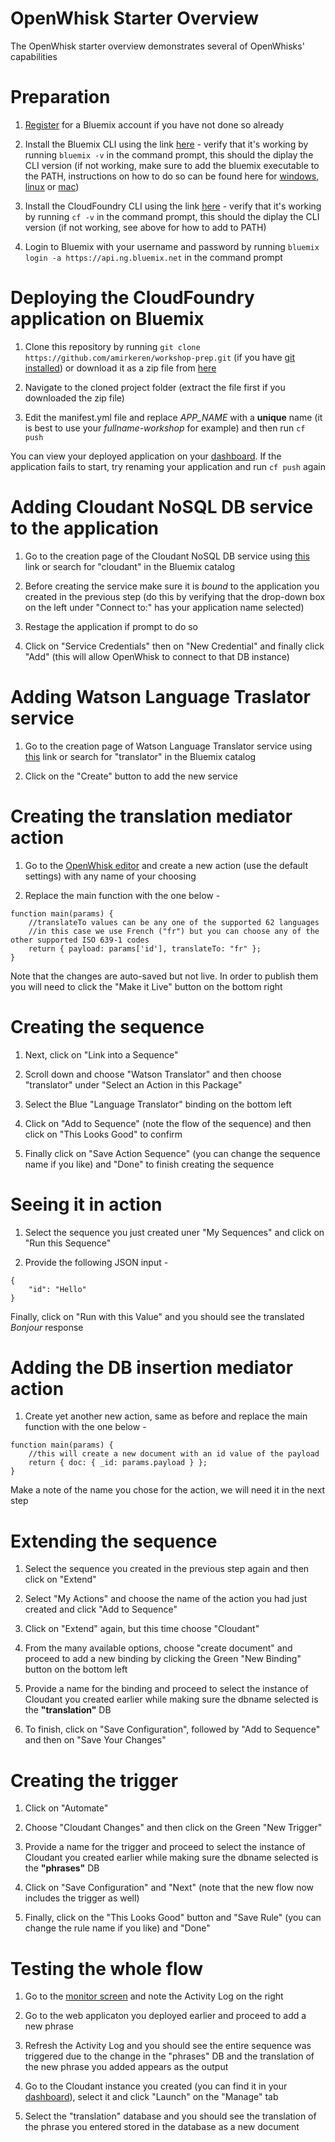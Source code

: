# OpenWhisk Starter Overview

The OpenWhisk starter overview demonstrates several of OpenWhisks' capabilities

# Preparation

1. [Register](https://console.ng.bluemix.net/registration) for a Bluemix account if you have not done so already

2. Install the Bluemix CLI using the link [here](http://clis.ng.bluemix.net/ui/home.html) - verify that it's working by running `bluemix -v` in the command prompt, this should the diplay the CLI version (if not working, make sure to add the bluemix executable to the PATH, instructions on how to do so can be found here for [windows](http://www.computerhope.com/issues/ch000549.htm), [linux](http://www.troubleshooters.com/linux/prepostpath.htm) or [mac](http://architectryan.com/2012/10/02/add-to-the-path-on-mac-os-x-mountain-lion/#.WH9RLbZ96L8))

3. Install the CloudFoundry CLI using the link [here](https://github.com/cloudfoundry/cli/releases) - verify that it's working by running `cf -v` in the command prompt, this should the diplay the CLI version (if not working, see above for how to add to PATH)

4. Login to Bluemix with your username and password by running `bluemix login -a https://api.ng.bluemix.net` in the command prompt

# Deploying the CloudFoundry application on Bluemix

1. Clone this repository by running `git clone https://github.com/amirkeren/workshop-prep.git` (if you have [git installed](https://git-scm.com/downloads)) or download it as a zip file from [here](https://github.com/amirkeren/workshop-prep/archive/master.zip)

2. Navigate to the cloned project folder (extract the file first if you downloaded the zip file)

3. Edit the manifest.yml file and replace *APP_NAME* with a **unique** name (it is best to use your *fullname-workshop* for example) and then run `cf push`

You can view your deployed application on your [dashboard](https://console.ng.bluemix.net/dashboard/apps). If the application fails to start, try renaming your application and run `cf push` again

# Adding Cloudant NoSQL DB service to the application

1. Go to the creation page of the Cloudant NoSQL DB service using [this](https://console.ng.bluemix.net/catalog/services/cloudant-nosql-db/) link or search for "cloudant" in the Bluemix catalog

2. Before creating the service make sure it is *bound* to the application you created in the previous step (do this by verifying that the drop-down box on the left under "Connect to:" has your application name selected)

3. Restage the application if prompt to do so

4. Click on "Service Credentials" then on "New Credential" and finally click "Add" (this will allow OpenWhisk to connect to that DB instance)

# Adding Watson Language Traslator service

1. Go to the creation page of Watson Language Translator service using [this](https://console.ng.bluemix.net/catalog/services/language-translator) link or search for "translator" in the Bluemix catalog 

2. Click on the "Create" button to add the new service

# Creating the translation mediator action

1. Go to the [OpenWhisk editor](https://console.ng.bluemix.net/openwhisk/editor) and create a new action (use the default settings) with any name of your choosing

2. Replace the main function with the one below -

```
function main(params) {
	//translateTo values can be any one of the supported 62 languages
	//in this case we use French ("fr") but you can choose any of the other supported ISO 639-1 codes
	return { payload: params['id'], translateTo: "fr" };
}
```

Note that the changes are auto-saved but not live. In order to publish them you will need to click the "Make it Live" button on the bottom right

# Creating the sequence

1. Next, click on "Link into a Sequence"

2. Scroll down and choose "Watson Translator" and then choose "translator" under "Select an Action in this Package"

3. Select the Blue "Language Translator" binding on the bottom left

4. Click on "Add to Sequence" (note the flow of the sequence) and then click on "This Looks Good" to confirm

5. Finally click on "Save Action Sequence" (you can change the sequence name if you like) and "Done" to finish creating the sequence

# Seeing it in action

1. Select the sequence you just created uner "My Sequences" and click on "Run this Sequence"

2. Provide the following JSON input -

```
{
    "id": "Hello"
}
```

Finally, click on "Run with this Value" and you should see the translated *Bonjour* response

# Adding the DB insertion mediator action

1. Create yet another new action, same as before and replace the main function with the one below - 

```
function main(params) {
	//this will create a new document with an id value of the payload
	return { doc: { _id: params.payload } };
}
```

Make a note of the name you chose for the action, we will need it in the next step

# Extending the sequence

1. Select the sequence you created in the previous step again and then click on "Extend"

2. Select "My Actions" and choose the name of the action you had just created and click "Add to Sequence"

3. Click on "Extend" again, but this time choose "Cloudant"

4. From the many available options, choose "create document" and proceed to add a new binding by clicking the Green "New Binding" button on the bottom left

5. Provide a name for the binding and proceed to select the instance of Cloudant you created earlier while making sure the dbname selected is the **"translation"** DB

6. To finish, click on "Save Configuration", followed by "Add to Sequence" and then on "Save Your Changes"

# Creating the trigger

1. Click on "Automate"

2. Choose "Cloudant Changes" and then click on the Green "New Trigger"

3. Provide a name for the trigger and proceed to select the instance of Cloudant you created earlier while making sure the dbname selected is the **"phrases"** DB

4. Click on "Save Configuration" and "Next" (note that the new flow now includes the trigger as well)

5. Finally, click on the "This Looks Good" button and "Save Rule" (you can change the rule name if you like) and "Done"

# Testing the whole flow

1. Go to the [monitor screen](https://console.ng.bluemix.net/openwhisk/dashboard) and note the Activity Log on the right

2. Go to the web applicaton you deployed earlier and proceed to add a new phrase

3. Refresh the Activity Log and you should see the entire sequence was triggered due to the change in the "phrases" DB and the translation of the new phrase you added appears as the output

4. Go to the Cloudant instance you created (you can find it in your [dashboard](https://console.ng.bluemix.net/dashboard/services)), select it and click "Launch" on the "Manage" tab

5. Select the "translation" database and you should see the translation of the phrase you entered stored in the database as a new document
